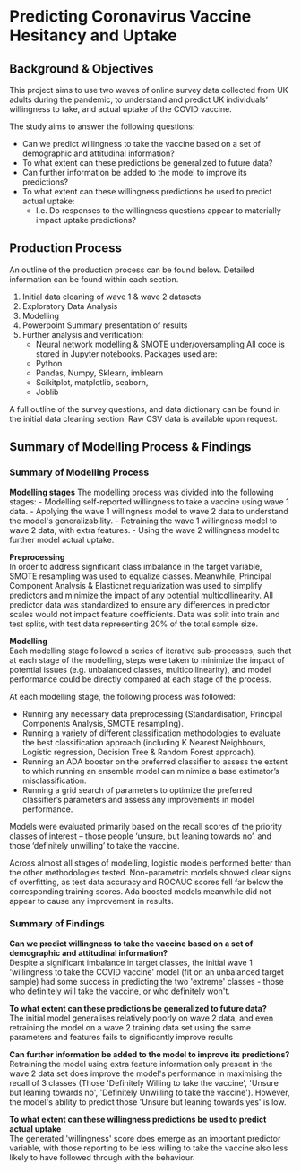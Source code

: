 # Predicting Coronavirus Vaccine Hesitancy and Uptake  

## Background & Objectives  

This project aims to use two waves of online survey data collected from UK adults during the pandemic, to understand and predict UK individuals’ willingness to take, and actual uptake of the COVID vaccine.  
  
The study aims to answer the following questions:  
* Can we predict willingness to take the vaccine based on a set of demographic and attitudinal information?
* To what extent can these predictions be generalized to future data?
* Can further information be added to the model to improve its predictions?
* To what extent can these willingness predictions be used to predict actual uptake:
    - I.e. Do responses to the willingness questions appear to materially impact uptake predictions?
    
## Production Process  
An outline of the production process can be found below. Detailed information can be found within each section.
1. Initial data cleaning of wave 1 & wave 2 datasets
2. Exploratory Data Analysis
3. Modelling
4. Powerpoint Summary presentation of results
5. Further analysis and verification:
    - Neural network modelling & SMOTE under/oversampling
All code is stored in Jupyter notebooks. Packages used are:
    - Python
    - Pandas, Numpy, Sklearn, imblearn
    - Scikitplot, matplotlib, seaborn,
    - Joblib  
    
A full outline of the survey questions, and data dictionary can be found in the initial data cleaning section. Raw CSV data is available upon request.

## Summary of Modelling Process & Findings  

### Summary of Modelling Process  

**Modelling stages**
The modelling process was divided into the following stages:
    - Modelling self-reported willingness to take a vaccine using wave 1 data.
    - Applying the wave 1 willingness model to wave 2 data to understand the model's generalizability.
    - Retraining the wave 1 willingness model to wave 2 data, with extra features.
    - Using the wave 2 willingness model to further model actual uptake.

**Preprocessing**  
In order to address significant class imbalance in the target variable, SMOTE resampling was used to equalize classes. Meanwhile, Principal Component Analysis & Elasticnet regularization was used to simplify predictors and minimize the impact of any potential multicollinearity. All predictor data was standardized to ensure any differences in predictor scales would not impact feature coefficients. Data was split into train and test splits, with test data representing 20% of the total sample size.  

**Modelling**  
Each modelling stage followed a series of iterative sub-processes, such that at each stage of the modelling, steps were taken to minimize the impact of potential issues (e.g. unbalanced classes, multicollinearity), and model performance could be directly compared at each stage of the process.  

At each modelling stage, the following process was followed:
* Running any necessary data preprocessing (Standardisation, Principal Components Analysis, SMOTE resampling).
* Running a variety of different classification methodologies to evaluate the best classification approach (including K Nearest Neighbours, Logistic regression, Decision Tree & Random Forest approach).
* Running an ADA booster on the preferred classifier to assess the extent to which running an ensemble model can minimize a base estimator’s misclassification.
* Running a grid search of parameters to optimize the preferred classifier’s parameters and assess any improvements in model performance.  

Models were evaluated primarily based on the recall scores of the priority classes of interest – those people ‘unsure, but leaning towards no’, and those ‘definitely unwilling’ to take the vaccine.  

Across almost all stages of modelling, logistic models performed better than the other methodologies tested. Non-parametric models showed clear signs of overfitting, as test data accuracy and ROCAUC scores fell far below the corresponding training scores. Ada boosted models meanwhile did not appear to cause any improvement in results.  

### Summary of Findings

**Can we predict willingness to take the vaccine based on a set of demographic and attitudinal information?**  
Despite a significant imbalance in target classes, the initial wave 1 'willingness to take the COVID vaccine' model (fit on an unbalanced target sample) had some success in predicting the two 'extreme' classes - those who definitely will take the vaccine, or who definitely won't.  

**To what extent can these predictions be generalized to future data?**  
The initial model generalises relatively poorly on wave 2 data, and even retraining the model on a wave 2 training data set using the same parameters and features fails to significantly improve results  

**Can further information be added to the model to improve its predictions?**  
Retraining the model using extra feature information only present in the wave 2 data set does improve the model's performance in maximising the recall of 3 classes (Those 'Definitely Willing to take the vaccine', 'Unsure but leaning towards no', 'Definitely Unwilling to take the vaccine'). However, the model's ability to predict those 'Unsure but leaning towards yes' is low.  

**To what extent can these willingness predictions be used to predict actual uptake**  
The generated 'willingness' score does emerge as an important predictor variable, with those reporting to be less willing to take the vaccine also less likely to have followed through with the behaviour.  
